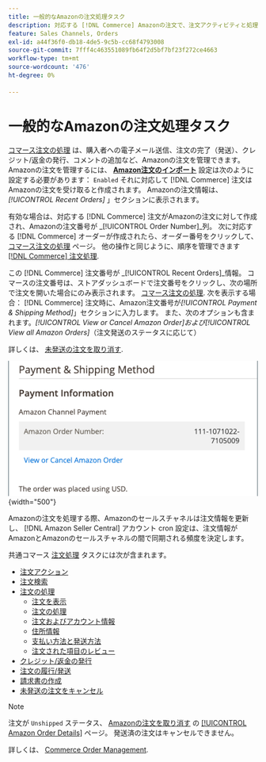 ```yaml
---
title: 一般的なAmazonの注文処理タスク
description: 対応する [!DNL Commerce] Amazonの注文で、注文アクティビティと処理を管理するために作成された注文 [!UICONTROL Commerce] 管理者。
feature: Sales Channels, Orders
exl-id: a44f36f0-db18-4de5-9c5b-cc68f4793008
source-git-commit: 7fff4c463551089fb64f2d5bf7bf23f272ce4663
workflow-type: tm+mt
source-wordcount: '476'
ht-degree: 0%

---
```


# 一般的なAmazonの注文処理タスク

[コマース注文の処理](https://experienceleague.adobe.com/docs/commerce-admin/stores-sales/order-management/orders/order-processing.html#process-an-order) は、購入者への電子メール送信、注文の完了（発送）、クレジット/返金の発行、コメントの追加など、Amazonの注文を管理できます。 Amazonの注文を管理するには、 [**Amazon注文のインポート**](./order-settings.md) 設定は次のように設定する必要があります： `Enabled` それに対応して [!DNL Commerce] 注文はAmazonの注文を受け取ると作成されます。 Amazonの注文情報は、 *[!UICONTROL Recent Orders]* 」セクションに表示されます。

有効な場合は、対応する [!DNL Commerce] 注文がAmazonの注文に対して作成され、Amazonの注文番号が _[!UICONTROL Order Number]_列。 次に対応する [!DNL Commerce] オーダーが作成されたら、オーダー番号をクリックして、 [コマース注文の処理](https://experienceleague.adobe.com/docs/commerce-admin/stores-sales/order-management/orders/order-processing.html#process-an-order) ページ。 他の操作と同じように、順序を管理できます [[!DNL Commerce] 注文処理](https://experienceleague.adobe.com/docs/commerce-admin/stores-sales/order-management/orders/order-processing.html#process-an-order).

この [!DNL Commerce] 注文番号が _[!UICONTROL Recent Orders]_情報。 コマースの注文番号は、ストアダッシュボードで注文番号をクリックし、次の場所で注文を開いた場合にのみ表示されます。 [コマース注文の処理](https://experienceleague.adobe.com/docs/commerce-admin/stores-sales/order-management/orders/order-processing.html#process-an-order). 次を表示する場合： [!DNL Commerce] 注文時に、Amazon注文番号が&#x200B;*[!UICONTROL Payment & Shipping Method]*」セクションに入力します。 また、次のオプションも含まれます。*[!UICONTROL View or Cancel Amazon Order]*および&#x200B;*[!UICONTROL View all Amazon Orders]*（注文発送のステータスに応じて）

詳しくは、 [未発送の注文を取り消す](./cancel-unshipped-order.md).

![コマース注文でのAmazon注文情報](assets/amazon-order-number-payment-info.png){width="500"}

Amazonの注文を処理する際、Amazonのセールスチャネルは注文情報を更新し、 [!DNL Amazon Seller Central] アカウント cron 設定は、注文情報がAmazonとAmazonのセールスチャネルの間で同期される頻度を決定します。

共通コマース [注文処理](https://experienceleague.adobe.com/docs/commerce-admin/stores-sales/order-management/orders/order-processing.html#process-an-order) タスクには次が含まれます。

- [注文アクション](https://experienceleague.adobe.com/docs/commerce-admin/stores-sales/order-management/orders/orders.html#actions)
- [注文検索](https://experienceleague.adobe.com/docs/commerce-admin/stores-sales/order-management/orders/orders.html#order-search)
- [注文の処理](https://experienceleague.adobe.com/docs/commerce-admin/stores-sales/order-management/orders/order-processing.html#process-an-order)
   - [注文を表示](https://experienceleague.adobe.com/docs/commerce-admin/stores-sales/order-management/orders/order-processing.html#process-an-order#view-an-order)
   - [注文の処理](https://experienceleague.adobe.com/docs/commerce-admin/stores-sales/order-management/orders/order-processing.html#process-an-order#process-an-order)
   - [注文およびアカウント情報](https://experienceleague.adobe.com/docs/commerce-admin/stores-sales/order-management/orders/order-processing.html#process-an-order#order-and-account-information)
   - [住所情報](https://experienceleague.adobe.com/docs/commerce-admin/stores-sales/order-management/orders/order-processing.html#process-an-order#address-information)
   - [支払い方法と発送方法](https://experienceleague.adobe.com/docs/commerce-admin/stores-sales/order-management/orders/order-processing.html#process-an-order#payment--shipping-method)
   - [注文された項目のレビュー](https://experienceleague.adobe.com/docs/commerce-admin/stores-sales/order-management/orders/order-processing.html#process-an-order#review-items-ordered)
- [クレジット/返金の発行](https://experienceleague.adobe.com/docs/commerce-admin/stores-sales/order-management/credit-memos/credit-memo-create.html)
- [注文の履行/発送](https://experienceleague.adobe.com/docs/commerce-admin/stores-sales/order-management/shipments.html#create-a-shipment)
- [請求書の作成](https://experienceleague.adobe.com/docs/commerce-admin/stores-sales/order-management/invoices.html#create-an-invoice)
- [未発送の注文をキャンセル](./cancel-unshipped-order.md)

>[!NOTE]
>
>注文が `Unshipped` ステータス、 [Amazonの注文を取り消す](./cancel-unshipped-order.md) の [[!UICONTROL Amazon Order Details]](./amazon-order-details.md) ページ。 発送済の注文はキャンセルできません。

詳しくは、 [Commerce Order Management](https://experienceleague.adobe.com/docs/commerce-admin/stores-sales/introduction.html#order-management-and-operations).
